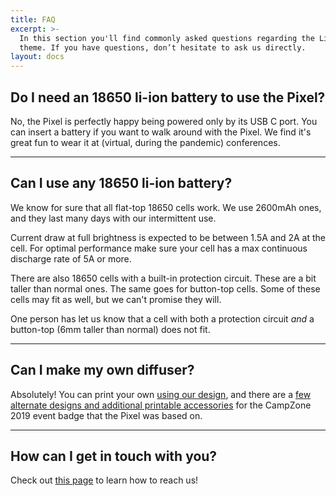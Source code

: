 ```yaml
---
title: FAQ
excerpt: >-
  In this section you'll find commonly asked questions regarding the Libris
  theme. If you have questions, don’t hesitate to ask us directly.
layout: docs
---
```


## Do I need an 18650 li-ion battery to use the Pixel?

No, the Pixel is perfectly happy being powered only by its USB C port. You can insert a battery if you want to walk around with the Pixel. We find it's great fun to wear it at (virtual, during the pandemic) conferences.

***

## Can I use any 18650 li-ion battery?

We know for sure that all flat-top 18650 cells work. We use 2600mAh ones, and they last many days with our intermittent use.

Current draw at full brightness is expected to be between 1.5A and 2A at the cell.
For optimal performance make sure your cell has a max continuous discharge rate of 5A or more.

There are also 18650 cells with a built-in protection circuit. These are a bit taller than normal ones. The same goes for button-top cells. Some of these cells may fit as well, but we can't promise they will.

One person has let us know that a cell with both a protection circuit _and_ a button-top (6mm taller than normal) does not fit.

***

## Can I make my own diffuser?

Absolutely! You can print your own [using our design](https://www.thingiverse.com/thing:4689368), and there are a [few alternate designs and additional printable accessories](https://www.thingiverse.com/search?q=campzone+2019&type=things&sort=relevant) for the CampZone 2019 event badge that the Pixel was based on. 

***

## How can I get in touch with you?

Check out [this page](/docs/community) to learn how to reach us!

